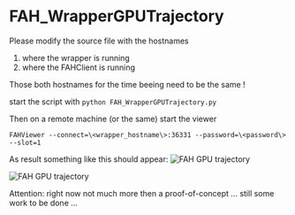 # FAH_WrapperGPUTrajectory

Please modify the source file with the hostnames

1. where the wrapper is running
2. where the FAHClient is running

Those both hostnames for the time beeing need to be the same !

start the script with
```python FAH_WrapperGPUTrajectory.py```


Then on a remote machine (or the same) start the viewer

```FAHViewer --connect=\<wrapper_hostname\>:36331 --password=\<password\> --slot=1```

As result something like this should appear:
![FAH GPU trajectory](http://imageshack.us/a/img910/339/w1sh5j.jpg)

![FAH GPU trajectory](ttp://imageshack.com/a/img905/7480/JObdT1.png)

Attention: right now not much more then a proof-of-concept ... still some work to be done ...
